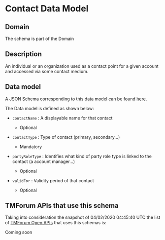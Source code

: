 # Contact Data Model

## Domain

The  schema is part of the  Domain

## Description

An individual or an organization used as a contact point for a given account and accessed via some contact medium.

## Data model

A JSON Schema corresponding to this data model can be found
[here](https://github.com/tmforum-rand/schemas/blob/candidates/EngagedParty/Contact.schema.json).

The Data model is defined as shown below:
- `contactName` : A displayable name for that contact

  - Optional

- `contactType` : Type of contact (primary, secondary...)

  - Mandatory

- `partyRoleType` : Identifies what kind of party role type is linked to the contact (a account manager...)

  - Optional

- `validFor` : Validity period of that contact

  - Optional





## TMForum APIs that use this schema

Taking into consideration the snapshot of 04/02/2020 04:45:40 UTC the list of [TMForum Open APIs](https://www.tmforum.org/open-apis/) that uses this schemas is:

Coming soon
